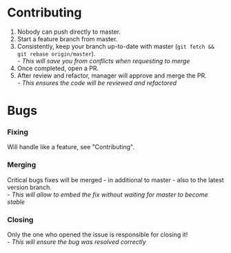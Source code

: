 # Contributing
1. Nobody can push directly to master.
1. Start a feature branch from master.
1. Consistently, keep your branch up-to-date with master (`git fetch && git rebase origin/master`).  
_- This will save you from conflicts when requesting to merge_
1. Once completed, open a PR.
1. After review and refactor, manager will approve and merge the PR.  
_- This ensures the code will be reviewed and refactored_

# Bugs
### Fixing
Will handle like a feature, see "Contributing".
### Merging
Critical bugs fixes will be merged - in additional to master - also to the latest version branch.  
_- This will allow to embed the fix without waiting for master to become stable_
### Closing
Only the one who opened the issue is responsible for closing it!  
_- This will ensure the bug was resolved correctly_
